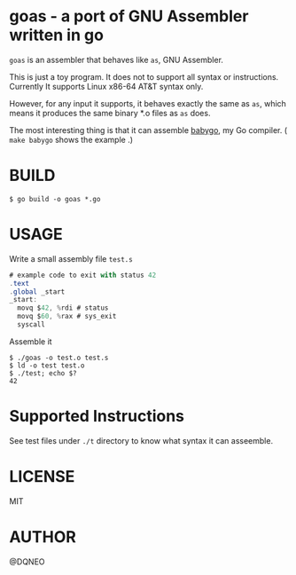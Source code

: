 # goas - a port of GNU Assembler written in go

`goas` is an assembler that behaves like `as`, GNU Assembler.

This is just a toy program. It does not to support all syntax or instructions.
Currently It supports Linux x86-64 AT&T syntax only.

However, for any input it supports, it behaves exactly the same as `as`, which means it produces the same binary *.o files as `as` does.

The most interesting thing is that it can assemble [babygo](https://github.com/DQNEO/babygo), my Go compiler. ( `make babygo` shows the example .)

# BUILD

```
$ go build -o goas *.go
```

# USAGE

Write a small assembly file `test.s`

```as
# example code to exit with status 42
.text
.global _start
_start:
  movq $42, %rdi # status
  movq $60, %rax # sys_exit
  syscall
```

Assemble it

```terminal
$ ./goas -o test.o test.s
$ ld -o test test.o
$ ./test; echo $?
42
```

# Supported Instructions

See test files under `./t` directory to know what syntax it can asseemble.



# LICENSE

MIT

# AUTHOR

@DQNEO

